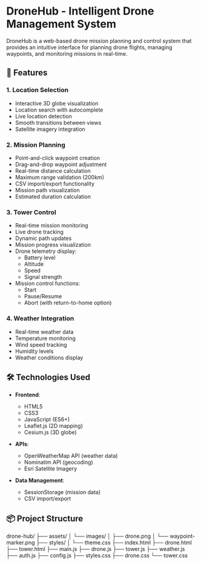# DroneHub - Intelligent Drone Management System

DroneHub is a web-based drone mission planning and control system that provides an intuitive interface for planning drone flights, managing waypoints, and monitoring missions in real-time.

## 🚀 Features

### 1. Location Selection
- Interactive 3D globe visualization
- Location search with autocomplete
- Live location detection
- Smooth transitions between views
- Satellite imagery integration

### 2. Mission Planning
- Point-and-click waypoint creation
- Drag-and-drop waypoint adjustment
- Real-time distance calculation
- Maximum range validation (200km)
- CSV import/export functionality
- Mission path visualization
- Estimated duration calculation

### 3. Tower Control
- Real-time mission monitoring
- Live drone tracking
- Dynamic path updates
- Mission progress visualization
- Drone telemetry display:
  - Battery level
  - Altitude
  - Speed
  - Signal strength
- Mission control functions:
  - Start
  - Pause/Resume
  - Abort (with return-to-home option)

### 4. Weather Integration
- Real-time weather data
- Temperature monitoring
- Wind speed tracking
- Humidity levels
- Weather conditions display

## 🛠️ Technologies Used

- **Frontend**:
  - HTML5
  - CSS3
  - JavaScript (ES6+)
  - Leaflet.js (2D mapping)
  - Cesium.js (3D globe)

- **APIs**:
  - OpenWeatherMap API (weather data)
  - Nominatim API (geocoding)
  - Esri Satellite Imagery

- **Data Management**:
  - SessionStorage (mission data)
  - CSV import/export

## 📦 Project Structure 
drone-hub/
├── assets/
│   └── images/
│       ├── drone.png
│       └── waypoint-marker.png
├── styles/
│   └── theme.css
├── index.html
├── drone.html
├── tower.html
├── main.js
├── drone.js
├── tower.js
├── weather.js
├── auth.js
├── config.js
├── styles.css
├── drone.css
└── tower.css
